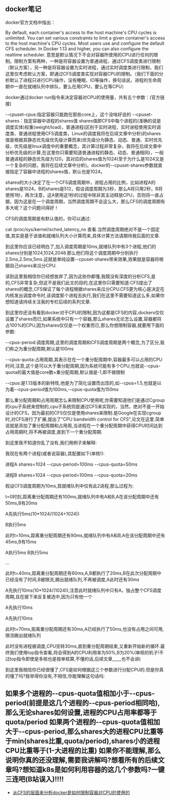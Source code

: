 ## docker笔记
docker官方文档中指出：

By default, each container's access to the host machine's CPU cycles is unlimited. You can set various constraints to limit a given container's access to the host machine's CPU cycles. Most users use and configure the default CFS scheduler. In Docker 1.13 and higher, you can also configure the realtime scheduler.
意思是默认情况下不会对容器所使用的CPU进行任何的限制。限制方案有两种，一种是将容器设置为普通进程，通过CFS调度类进行限制（默认方案），另一种是将容器设置为实时进程，通过实时调度类进行限制，我们这里仅考虑默认方案，即通过CFS调度类实现对容器CPU的限制。（我们下面的分析默认了进程只进行CPU操作，没有睡眠、IO等操作，换句话说，进程的生命周期中一直在就绪队列中排队，要么在用CPU，要么在等CPU）

docker通过docker run指令来决定容器对CPU的使用量，共有五个参数：(官方链接)


--cpuset-cpus:指定容器只能跑在那些core上，这个没啥好说的
--cpuset-shares：指定容器中进程的shares值
shares值即CFS中每个进程的(准确的说是调度实体)权重(weight/load)，普通进程(区别于实时进程，实时进程使用实时调度类、普通进程使用CFS调度类，Linux的调度我将在后续文章中分析)的shares值是根据其静态优先级优先级计算而来(优先级分为静态、动态、普通、实时优先级，优先级是linux调度中的重要概念，其计算过程非常复杂，我将在后续文章中分析优先级的计算,在这里你只需要知道普通进程的静态、动态、普通相同)，一般普通进程的静态优先级为120，其对应的shares值为1024(至于为什么是1024又是一个复杂的问题，我将在后续文章中分析)。docker的--cpuset-shares参数就直接指定了容器中进程的shares值，默认也是1024。

shares的大小决定了在一个CFS调度周期中，进程占用的比例，比如进程A的shares是1024，B的shares是512，假设调度周期为3秒，那么A将只用2秒，B将使用1秒，再次注意，这A使用这1秒的过程中除非其主动释放CPU，否则将一直占据，因为这是在一个调度周期，当然调度周期不会这么大，那么CFS的调度周期有多大呢？这个问题问得好！

CFS的调度周期是有默认值的，你可以通过:

cat /proc/sys/kernel/sched_latency_ns
查看.当然调度周期绝对不是一个固定值,其实是基于该值和就绪队列大小计算而来,具体计算方法请期待我后面的文章.

到这里你应该已经明白了,加入调度周期是10ms,就绪队列中有3个进程,他们的shares分别是1024,1024,2048.那么他们将这个调度周期中分别执行2.5ms,2.5ms,5ms.这就是单纯设置--cpuset-shares带来效果,效果就是容器将根据自己shares来瓜分CPU.

读到这里我相信你已经想放弃了,因为这些你都懂,我既没有深度的分析CFS,是的,CFS非常复杂,但这不是我们此文的目的,在这里你只需要知道:CFS提出了shares的概念,CFS保证了每个进程根据shares来瓜分CPU.CFS更为核心是决定在内核发出调度命令时,该调度那个进程去执行,我们在这里不需要知道这么多,如果你想知道请持续关注我的专栏后续的系列文章.

到这里你还没有看到docker对于CPU的限制,因为这都是CFS的内容,dockers仅仅设置了shares而已,如果系统中只有一个容器,那么shares无论怎么设置,容器都将占100%的CPU,因为shares仅仅是一个权重而已,那么你想限制容器,就要用下面的参数:

--cpus-period:调度周期,这里的调度周期和CFS调度周期是两个概念,为了区分,我们称之为重分配周期,默认是100ms

--cpus-quota:占用周期,其表示在在一个重分配周期中,容器最多可以占用的CPU时间,注意,这个是可以大于重分配周期,因为系统可能有多个CPU,也就说--cpus-quota的最大值是core数×重分配周期,默认值是-1,即不做限制

--cpus:是1.13版本的新特性,他是为了简化设置而出现的,如--cpus=1.5,也就是以为着--cpus-period值为100ms,--cpus-quota值为150ms

那么重分配周期和占用周期怎么来限制CPU使用呢,你需要知道他们是通过Cgroup的cpu子系统来控制的,cpu子系统则是通过CFS来实现的，当然，绝对不是一开始设计的CFS，因为最初的CFS仅仅是使用shares来限制.是Google在实现cgroup时,对CFS进行了扩展,提出了"CPU bandwidth control for CFS",论文在这里.简单说就是添加了重分配周期和占用周,当进程在一个重分配周期中获得CPU时间达到占用周期时,将不再被调度,直到下一个重分配周期.

到这里我不知道你乱了没有,我们用例子来解释:

我现在有两个进程(或者说容器),其配置如下(单核!):

进程A shares=1024 --cpus-period=100ms --cpus-quota=50ms

进程B shares=1024 --cpus-period=100ms --cpus-quota=20ms

假设CFS调度周期为10ms,其就绪队列中仅有此2进程,那么过程为:

t=0时刻,距离重分配周期还有100ms,就绪队列中有A和B,A在该分配周期中还有50ms,B有20ms

A先执行5ms(10*1024/(1024+1024))

B执行5ms

此时t=10ms,距离重分配周期还有90ms,就绪队列中有A和B,A在该分配周期中还有45ms,B有15ms

A执行5ms B执行5ms

...

此时t=40ms,距离重分配周期还有60ms,A,B都执行了20ms,B在此次分配周期中已经没有了时间,B被限流,踢出就绪队列,不再被调度,A此时还有30ms

A先执行10ms(10*1024/(1024)),注意此时就绪队列中只有A，独占整个CFS调度周期,且在接下来反复被选中,因为只有他一个

A先执行10ms

A先执行10ms

此时t=70ms,距离重分配周期还有30ms,A已经执行了50ms,也没有占用之间可用,限流踢出就绪队列

此时没有进程被调度,CPU空转30ms,直到重分配周期结束,又重新开始新的循环.最终我们使用top指令查看,将会得到A的CPU利用率为50%,B为20%(单核的机子!不过top指令即使是多核也是按单核算,不懂的话,后续文章,,,,,,,也不会讲)

到这里我相信你已经很懂了,CFS是如何根据这三个参数进行分配CPU的.但是你真的懂了吗?我举得你没有,不相信,你能理解这句话吗:

如果多个进程的--cpus-quota值相加小于--cpus-period(前提是这几个进程的--cpus-period相同哈),那么无论shares如何设置,进程的CPU占用率都等于quota/period
如果两个进程的--cpus-quota值相加大于--cpus-period,那么shares大的进程CPU比重等于min(shares比重,quota/period),shares小的进程CPU比重等于(1-大进程的比重)
如果你不能理解,那么说明你真的还没理解,需要我讲解吗?想看所有的后续文章吗?想知道k8s是如何利用容器的这几个参数吗?一键三连吧(B站误入)!!!!
---

- [从CFS的层面来分析docker是如何限制容器对CPU的使用的](https://zhuanlan.zhihu.com/p/83526484)